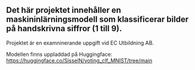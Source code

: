 ## Det här projektet innehåller en maskininlärningsmodell som klassificerar bilder på handskrivna siffror (1 till 9).
Projektet är en examninerande uppgift vid EC Utbildning AB.

Modellen finns uppladdad på Huggingface: https://huggingface.co/SisselN/voting_clf_MNIST/tree/main
